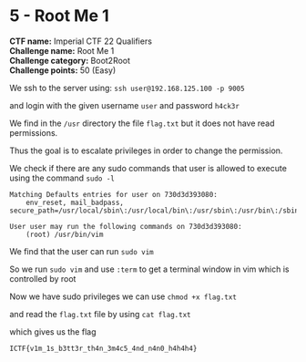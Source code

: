 # 5 - Root Me 1

**CTF name:** Imperial CTF 22 Qualifiers<br>
**Challenge name:** Root Me 1<br>
**Challenge category:** Boot2Root<br>
**Challenge points:** 50 (Easy)<br>

We ssh to the server using:
`ssh user@192.168.125.100 -p 9005`

and login with the given username `user` and password `h4ck3r`

We find in the `/usr` directory the file `flag.txt` but it does not have read permissions.

Thus the goal is to escalate privileges in order to change the permission.

We check if there are any sudo commands that user is allowed to execute using the command
`sudo -l`

```
Matching Defaults entries for user on 730d3d393080:
    env_reset, mail_badpass, secure_path=/usr/local/sbin\:/usr/local/bin\:/usr/sbin\:/usr/bin\:/sbin\:/bin\:/snap/bin

User user may run the following commands on 730d3d393080:
    (root) /usr/bin/vim
```
    
We find that the user can run `sudo vim`

So we run `sudo vim` and use `:term` to get a terminal window in vim which is controlled by root

Now we have sudo privileges we can use `chmod +x flag.txt`

and read the `flag.txt` file by using `cat flag.txt`

which gives us the flag

`ICTF{v1m_1s_b3tt3r_th4n_3m4c5_4nd_n4n0_h4h4h4}`
